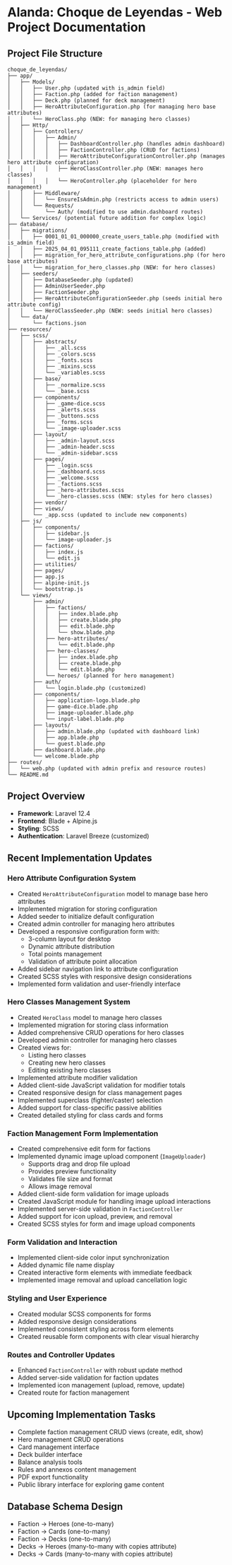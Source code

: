 # Alanda: Choque de Leyendas - Web Project Documentation

## Project File Structure
```
choque_de_leyendas/
├── app/
│   ├── Models/
│   │   ├── User.php (updated with is_admin field)
│   │   ├── Faction.php (added for faction management)
│   │   ├── Deck.php (planned for deck management)
│   │   ├── HeroAttributeConfiguration.php (for managing hero base attributes)
│   │   └── HeroClass.php (NEW: for managing hero classes)
│   ├── Http/
│   │   ├── Controllers/
│   │   │   ├── Admin/
│   │   │   │   ├── DashboardController.php (handles admin dashboard)
│   │   │   │   ├── FactionController.php (CRUD for factions)
│   │   │   │   ├── HeroAttributeConfigurationController.php (manages hero attribute configuration)
│   │   │   │   ├── HeroClassController.php (NEW: manages hero classes)
│   │   │   │   └── HeroController.php (placeholder for hero management)
│   │   ├── Middleware/
│   │   │   └── EnsureIsAdmin.php (restricts access to admin users)
│   │   └── Requests/
│   │       └── Auth/ (modified to use admin.dashboard routes)
│   └── Services/ (potential future addition for complex logic)
├── database/
│   ├── migrations/
│   │   ├── 0001_01_01_000000_create_users_table.php (modified with is_admin field)
│   │   ├── 2025_04_01_095111_create_factions_table.php (added)
│   │   ├── migration_for_hero_attribute_configurations.php (for hero base attributes)
│   │   └── migration_for_hero_classes.php (NEW: for hero classes)
│   ├── seeders/
│   │   ├── DatabaseSeeder.php (updated)
│   │   ├── AdminUserSeeder.php
│   │   ├── FactionSeeder.php
│   │   ├── HeroAttributeConfigurationSeeder.php (seeds initial hero attribute config)
│   │   └── HeroClassSeeder.php (NEW: seeds initial hero classes)
│   └── data/
│       └── factions.json
├── resources/
│   ├── scss/
│   │   ├── abstracts/
│   │   │   ├── _all.scss                              
│   │   │   ├── _colors.scss
│   │   │   ├── _fonts.scss
│   │   │   ├── _mixins.scss
│   │   │   └── _variables.scss
│   │   ├── base/
│   │   │   ├── _normalize.scss
│   │   │   └── _base.scss
│   │   ├── components/
│   │   │   ├── _game-dice.scss
│   │   │   ├── _alerts.scss
│   │   │   ├── _buttons.scss
│   │   │   ├── _forms.scss
│   │   │   └── _image-uploader.scss
│   │   ├── layout/
│   │   │   ├── _admin-layout.scss                     
│   │   │   ├── _admin-header.scss                     
│   │   │   └── _admin-sidebar.scss                    
│   │   ├── pages/
│   │   │   ├── _login.scss
│   │   │   ├── _dashboard.scss                        
│   │   │   ├── _welcome.scss
│   │   │   ├── _factions.scss
│   │   │   ├── _hero-attributes.scss
│   │   │   └── _hero-classes.scss (NEW: styles for hero classes)
│   │   ├── vendor/
│   │   ├── views/
│   │   └── _app.scss (updated to include new components)
│   ├── js/
│   │   ├── components/                                
│   │   │   ├── sidebar.js                             
│   │   │   └── image-uploader.js
│   │   ├── factions/
│   │   │   ├── index.js
│   │   │   └── edit.js
│   │   ├── utilities/                                
│   │   ├── pages/                                    
│   │   ├── app.js                                    
│   │   ├── alpine-init.js                             
│   │   └── bootstrap.js
│   └── views/
│       ├── admin/
│       │   ├── factions/
│       │   │   ├── index.blade.php
│       │   │   ├── create.blade.php
│       │   │   ├── edit.blade.php
│       │   │   └── show.blade.php
│       │   ├── hero-attributes/
│       │   │   └── edit.blade.php
│       │   ├── hero-classes/
│       │   │   ├── index.blade.php
│       │   │   ├── create.blade.php
│       │   │   └── edit.blade.php
│       │   └── heroes/ (planned for hero management)
│       ├── auth/
│       │   └── login.blade.php (customized)
│       ├── components/
│       │   ├── application-logo.blade.php
│       │   ├── game-dice.blade.php
│       │   ├── image-uploader.blade.php
│       │   └── input-label.blade.php
│       ├── layouts/
│       │   ├── admin.blade.php (updated with dashboard link)                        
│       │   ├── app.blade.php
│       │   └── guest.blade.php
│       ├── dashboard.blade.php                        
│       └── welcome.blade.php
├── routes/
│   └── web.php (updated with admin prefix and resource routes)
└── README.md
```

## Project Overview
- **Framework**: Laravel 12.4
- **Frontend**: Blade + Alpine.js
- **Styling**: SCSS
- **Authentication**: Laravel Breeze (customized)

## Recent Implementation Updates

### Hero Attribute Configuration System
- Created `HeroAttributeConfiguration` model to manage base hero attributes
- Implemented migration for storing configuration
- Added seeder to initialize default configuration
- Created admin controller for managing hero attributes
- Developed a responsive configuration form with:
  - 3-column layout for desktop
  - Dynamic attribute distribution
  - Total points management
  - Validation of attribute point allocation
- Added sidebar navigation link to attribute configuration
- Created SCSS styles with responsive design considerations
- Implemented form validation and user-friendly interface

### Hero Classes Management System
- Created `HeroClass` model to manage hero classes
- Implemented migration for storing class information
- Added comprehensive CRUD operations for hero classes
- Developed admin controller for managing hero classes
- Created views for:
  - Listing hero classes
  - Creating new hero classes
  - Editing existing hero classes
- Implemented attribute modifier validation
- Added client-side JavaScript validation for modifier totals
- Created responsive design for class management pages
- Implemented superclass (fighter/caster) selection
- Added support for class-specific passive abilities
- Created detailed styling for class cards and forms

### Faction Management Form Implementation
- Created comprehensive edit form for factions
- Implemented dynamic image upload component (`ImageUploader`)
  - Supports drag and drop file upload
  - Provides preview functionality
  - Validates file size and format
  - Allows image removal
- Added client-side form validation for image uploads
- Created JavaScript module for handling image upload interactions
- Implemented server-side validation in `FactionController`
- Added support for icon upload, preview, and removal
- Created SCSS styles for form and image upload components

### Form Validation and Interaction
- Implemented client-side color input synchronization
- Added dynamic file name display
- Created interactive form elements with immediate feedback
- Implemented image removal and upload cancellation logic

### Styling and User Experience
- Created modular SCSS components for forms
- Added responsive design considerations
- Implemented consistent styling across form elements
- Created reusable form components with clear visual hierarchy

### Routes and Controller Updates
- Enhanced `FactionController` with robust update method
- Added server-side validation for faction updates
- Implemented icon management (upload, remove, update)
- Created route for faction management

## Upcoming Implementation Tasks
- Complete faction management CRUD views (create, edit, show)
- Hero management CRUD operations
- Card management interface
- Deck builder interface
- Balance analysis tools
- Rules and annexos content management
- PDF export functionality
- Public library interface for exploring game content

## Database Schema Design
- Faction → Heroes (one-to-many)
- Faction → Cards (one-to-many)
- Faction → Decks (one-to-many)
- Decks → Heroes (many-to-many with copies attribute)
- Decks → Cards (many-to-many with copies attribute)